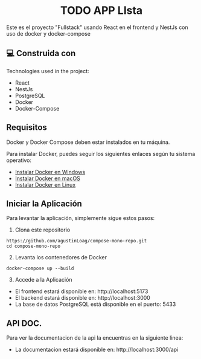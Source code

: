 <h1 align="center" id="title">TODO APP LIsta</h1>

<p id="description">Este es el proyecto "Fullstack" usando React en el frontend y NestJs con uso de docker y docker-compose</p>

<h2>💻 Construida con</h2>

Technologies used in the project:

*   React
*   NestJs
*   PostgreSQL
*   Docker
*   Docker-Compose

<h2>Requisitos</h2>
Docker y Docker Compose deben estar instalados en tu máquina.

Para instalar Docker, puedes seguir los siguientes enlaces según tu sistema operativo:

*   <a href="https://docs.docker.com/desktop/setup/install/windows-install/">Instalar Docker en Windows</a>
*   <a href="https://docs.docker.com/desktop/setup/install/mac-install/">Instalar Docker en macOS</a>
*   <a href="https://docs.docker.com/desktop/setup/install/linux/">Instalar Docker en Linux</a>

<h2>Iniciar la Aplicación</h2>
Para levantar la aplicación, simplemente sigue estos pasos:

1. Clona este repositorio

```
https://github.com/agustinLoag/compose-mono-repo.git
cd compose-mono-repo
```

2. Levanta los contenedores de Docker

```
docker-compose up --build
```
3. Accede a la Aplicación
* El frontend estará disponible en: http://localhost:5173
* El backend estará disponible en: http://localhost:3000
* La base de datos PostgreSQL está disponible en el puerto: 5433


<h2>API DOC.</h2>
Para ver la documentacion de la api la encuentras en la siguiente linea:

* La documentacion estará disponible en: http://localhost:3000/api